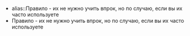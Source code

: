 - alias::Правило - их не нужно учить впрок, но по случаю, если вы их часто используете
- Правило - их не нужно учить впрок, но по случаю, если вы их часто используете